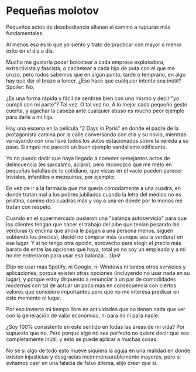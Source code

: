# Pequeñas molotov

Pequeños actos de desobediencia allanan el camino a rupturas más fundamentales.

Al menos eso es lo que yo siento y trato de practicar con mayor o menor éxito en el día a día.

Mucho me gustaría poder boicotear a cada empresa explotadora, extractivista y fascista, o cachetear a cada hijo de puta con el que me cruzo, pero todos sabemos que en algún punto, tarde o temprano, en algo hay que dar el brazo a torcer. ¿Eso hace que cualquier intento sea inútil? Spoiler: No.

¿Es una forma rápida y fácil de sentirse bien con uno mismo y decir "yo cumplí con mi parte"? Tal vez. O tal vez no. A lo mejor cada pequeño gesto cuenta, y agachar la cabeza ante cualquier abuso es mucho peor ejemplo para darle a mi hija.

Hay una escena en la película "2 Days in Paris" en donde el padre de la protagonista camina por la calle conversando con ella y su novio, mientras va rayando con una llave todos los autos estacionados sobre la vereda a su paso. Siempre me pareció un buen ejemplo vandalismo edificante.

Yo no puedo decir que haya llegado a cometer semejantes actos de delincuencia (es sarcasmo, aclaro), pero reconozco que me meto en pequeñas batallas de lo cotidiano, que vistas en el vacío pueden parecer triviales, infantiles o mezquinas, por ejemplo: 

En vez de ir a la farmacia que me queda cómodamente a una cuadra, en donde tratan mal a los pobres jubilados cuando la letra del médico no es pristina, camino dos cuadras más y voy a una en donde por lo menos me tratan con respeto.

Cuando en el supermercado pusieron una "balanza autoservicio" para que los clientes tengan que hacer el trabajo del pibe que tenían pesando las verduras (y encima que ahora le pagan a una persona menos, siguen subiendo los precios), decidí no comprar más (aunque sea la verdura) en ese lugar. Y si no tengo otra opción, aprovecho para elegir el precio más barato de entre las opciones que haya, total yo no soy un empleado y a mi no me entrenaron para usar esa balanza... Ups!

Elijo no usar más Spotify, ni Google, ni Windows ni tantos otros servicios y aplicaciones, porque existen otras opciones (incluyendo no usar nada en su lugar), y porque estoy dispuesto a renunciar a un par de comodidades modernas con tal de actuar un poco más en consecuencia con ciertos valores que considero importantes pero que no me interesa predicar en este momento ni lugar.

Por eso invierto mi tiempo libre en actividades que no tienen nada que ver con la generación de valor económico, ni para mi ni para nadie.

¿Soy 100% consistente en este sentido en todas las áreas de mi vida? Por supuesto que no. Pero porque algo no sea perfecto no quiere decir que sea completamente inútil, y esto se puede aplicar a muchas cosas.

No sé si algo de todo esto mueve siquiera la aguja en una realidad en donde existen injusticias y desgracias inconmensurablemente mayores, pero si evitamos caer en una falacia de falso dilema, elijo creer que si.